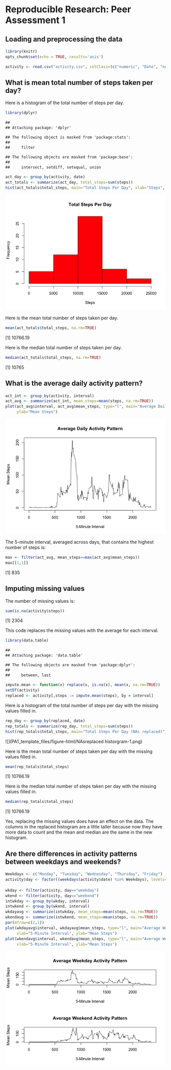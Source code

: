 # Reproducible Research: Peer Assessment 1
## Loading and preprocessing the data

```r
library(knitr)
opts_chunk$set(echo = TRUE, results='asis')
```

```r
activity <- read.csv("activity.csv", colClass=(c("numeric", "Date", "numeric")), na.strings="NA")
```

## What is mean total number of steps taken per day?

Here is a histogram of the total number of steps per day.

```r
library(dplyr)
```

```
## 
## Attaching package: 'dplyr'
```

```
## The following object is masked from 'package:stats':
## 
##     filter
```

```
## The following objects are masked from 'package:base':
## 
##     intersect, setdiff, setequal, union
```

```r
act_day <- group_by(activity, date)
act_totals <- summarize(act_day, total_steps=sum(steps))
hist(act_totals$total_steps, main="Total Steps Per Day", xlab="Steps", col=c("red"))
```

![](PA1_template_files/figure-html/historgram-1.png)

Here is the mean total number of steps taken per day.

```r
mean(act_totals$total_steps, na.rm=TRUE)
```

[1] 10766.19

Here is the median total number of steps taken per day.

```r
median(act_totals$total_steps, na.rm=TRUE)
```

[1] 10765

## What is the average daily activity pattern?


```r
act_int <- group_by(activity, interval)
act_avg <- summarize(act_int, mean_steps=mean(steps, na.rm=TRUE))
plot(act_avg$interval, act_avg$mean_steps, type="l", main="Average Daily Activity Pattern", xlab="5-Minute Interval", 
     ylab="Mean Steps")
```

![](PA1_template_files/figure-html/averageactivitypattern-1.png)

The 5-minute interval, averaged across days, that contains the highest number of steps is:

```r
max <- filter(act_avg, mean_steps==max(act_avg$mean_steps))
max[[1,1]]
```

[1] 835

## Imputing missing values
The number of missing values is:

```r
sum(is.na(activity$steps))
```

[1] 2304


This code replaces the missing values with the average for each interval.

```r
library(data.table)
```

```
## 
## Attaching package: 'data.table'
```

```
## The following objects are masked from 'package:dplyr':
## 
##     between, last
```

```r
impute.mean <- function(x) replace(x, is.na(x), mean(x, na.rm=TRUE))
setDT(activity)
replaced <- activity[,steps := impute.mean(steps), by = interval]
```

Here is a histogram of the total number of steps per day with the missing values filled in.

```r
rep_day <- group_by(replaced, date)
rep_totals <- summarize(rep_day, total_steps=sum(steps))
hist(rep_totals$total_steps, main="Total Steps Per Day (NAs replaced)", xlab="Steps", col=c("darkblue"))
```

![](PA1_template_files/figure-html/NAsreplaced historgram-1.png)

Here is the mean total number of steps taken per day with the missing values filled in.

```r
mean(rep_totals$total_steps)
```

[1] 10766.19

Here is the median total number of steps taken per day with the missing values filled in.

```r
median(rep_totals$total_steps)
```

[1] 10766.19


Yes, replacing the missing values does have an effect on the data. The columns in the replaced histogram are a little taller because now they have more data to count and the mean and median are the same in the new histogram.

## Are there differences in activity patterns between weekdays and weekends?


```r
Weekdays <- c("Monday", "Tuesday", "Wednesday", "Thursday", "Friday")
activity$day <- factor((weekdays(activity$date) %in% Weekdays), levels=c(FALSE, TRUE), labels=c('weekend', 'weekday'))

wkday <- filter(activity, day=="weekday")
wkend <- filter(activity, day=="weekend")
intwkday <- group_by(wkday, interval)
intwkend <- group_by(wkend, interval)
wkdayavg <- summarize(intwkday, mean_steps=mean(steps, na.rm=TRUE))
wkendavg <- summarize(intwkend, mean_steps=mean(steps, na.rm=TRUE))
par(mfrow=c(2,1))
plot(wkdayavg$interval, wkdayavg$mean_steps, type="l", main="Average Weekday Activity Pattern", 
     xlab="5-Minute Interval", ylab="Mean Steps")
plot(wkendavg$interval, wkendavg$mean_steps, type="l", main="Average Weekend Activity Pattern", 
     xlab="5-Minute Interval", ylab="Mean Steps")
```

![](PA1_template_files/figure-html/weekdaysversusweekends-1.png)
